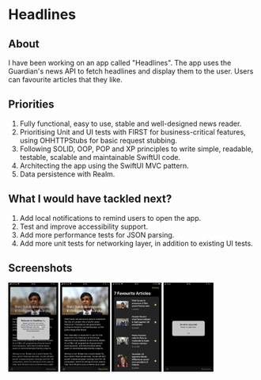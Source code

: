 # Headlines

## About

I have been working on an app called "Headlines". The app uses the
Guardian's news API to fetch headlines and display them to the user.
Users can favourite articles that they like.

## Priorities

1. Fully functional, easy to use, stable and well-designed news reader.
2. Prioritising Unit and UI tests with FIRST for business-critical features,
using OHHTTPStubs for basic request stubbing.
3. Following SOLID, OOP, POP and XP principles to write simple, readable,
testable, scalable and maintainable SwiftUI code.
4. Architecting the app using the SwiftUI MVC pattern.
5. Data persistence with Realm.

## What I would have tackled next?

1. Add local notifications to remind users to open the app.
2. Test and improve accessibility support.
3. Add more performance tests for JSON parsing.
4. Add more unit tests for networking layer, in addition to existing UI tests.

## Screenshots

<img src="./Headlines/Screenshots/onboarding_alert.png" width=20% height=20%/> <img src="./Headlines/Screenshots/home.png" width=20% height=20%/> <img src="./Headlines/Screenshots/favourites.png" width=20% height=20%/> <img src="./Headlines/Screenshots/error_alert.png" width=20% height=20%/>
